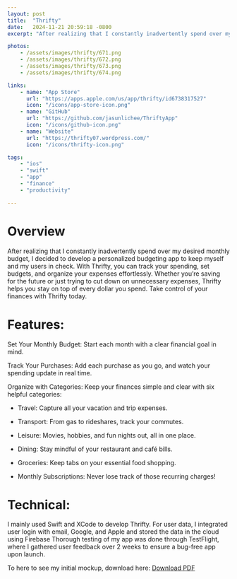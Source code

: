 ```yaml
---
layout: post
title:  "Thrifty"
date:   2024-11-21 20:59:18 -0800
excerpt: "After realizing that I constantly inadvertently spend over my desired monthly budget, I decided to develop a personalized budgeting app to keep myself and my users in check. With Thrifty, you can track your spending, set budgets, and organize your expenses effortlessly. Whether you’re saving for the future or just trying to cut down on unnecessary expenses, Thrifty helps you stay on top of every dollar you spend. Take control of your finances with Thrifty today."

photos:
    - /assets/images/thrifty/671.png
    - /assets/images/thrifty/672.png
    - /assets/images/thrifty/673.png
    - /assets/images/thrifty/674.png

links:
    - name: "App Store"
      url: "https://apps.apple.com/us/app/thrifty/id6738317527"
      icon: "/icons/app-store-icon.png"
    - name: "GitHub"
      url: "https://github.com/jasunlichee/ThriftyApp"
      icon: "/icons/github-icon.png"
    - name: "Website"
      url: "https://thrifty07.wordpress.com/"
      icon: "/icons/thrifty-icon.png"

tags:
    - "ios"
    - "swift"
    - "app"
    - "finance"
    - "productivity"

---
```

# Overview

After realizing that I constantly inadvertently spend over my desired monthly budget, I decided to develop a personalized budgeting app to keep myself and my users in check. With Thrifty, you can track your spending, set budgets, and organize your expenses effortlessly. Whether you’re saving for the future or just trying to cut down on unnecessary expenses, Thrifty helps you stay on top of every dollar you spend. Take control of your finances with Thrifty today.


# Features:

Set Your Monthly Budget: Start each month with a clear financial goal in mind.

Track Your Purchases: Add each purchase as you go, and watch your spending update in real time.

Organize with Categories: Keep your finances simple and clear with six helpful categories:

- Travel: Capture all your vacation and trip expenses.

- Transport: From gas to rideshares, track your commutes.

- Leisure: Movies, hobbies, and fun nights out, all in one place.

- Dining: Stay mindful of your restaurant and café bills.

- Groceries: Keep tabs on your essential food shopping.

- Monthly Subscriptions: Never lose track of those recurring charges!

# Technical:

I mainly used Swift and XCode to develop Thrifty. For user data, I integrated user login with email, Google, and Apple and stored the data in the cloud using Firebase Thorough testing of my app was done through TestFlight, where I gathered user feedback over 2 weeks to ensure a bug-free app upon launch.

To here to see my initial mockup, download here: [Download PDF](/assets/pdf/thrifty.pdf)
